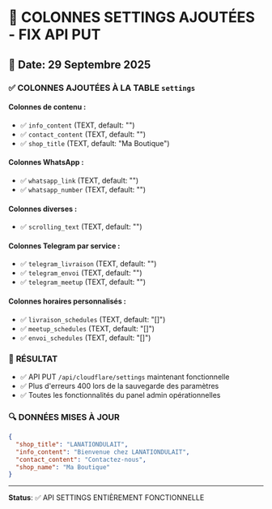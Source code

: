 # 🔧 COLONNES SETTINGS AJOUTÉES - FIX API PUT

## 📅 Date: 29 Septembre 2025

### ✅ **COLONNES AJOUTÉES À LA TABLE `settings`**

#### Colonnes de contenu :
- ✅ `info_content` (TEXT, default: "")
- ✅ `contact_content` (TEXT, default: "")
- ✅ `shop_title` (TEXT, default: "Ma Boutique")

#### Colonnes WhatsApp :
- ✅ `whatsapp_link` (TEXT, default: "")
- ✅ `whatsapp_number` (TEXT, default: "")

#### Colonnes diverses :
- ✅ `scrolling_text` (TEXT, default: "")

#### Colonnes Telegram par service :
- ✅ `telegram_livraison` (TEXT, default: "")
- ✅ `telegram_envoi` (TEXT, default: "")
- ✅ `telegram_meetup` (TEXT, default: "")

#### Colonnes horaires personnalisés :
- ✅ `livraison_schedules` (TEXT, default: "[]")
- ✅ `meetup_schedules` (TEXT, default: "[]")
- ✅ `envoi_schedules` (TEXT, default: "[]")

### 🎯 **RÉSULTAT**
- ✅ API PUT `/api/cloudflare/settings` maintenant fonctionnelle
- ✅ Plus d'erreurs 400 lors de la sauvegarde des paramètres
- ✅ Toutes les fonctionnalités du panel admin opérationnelles

### 🔍 **DONNÉES MISES À JOUR**
```json
{
  "shop_title": "LANATIONDULAIT",
  "info_content": "Bienvenue chez LANATIONDULAIT",
  "contact_content": "Contactez-nous",
  "shop_name": "Ma Boutique"
}
```

---
**Status**: ✅ API SETTINGS ENTIÈREMENT FONCTIONNELLE
